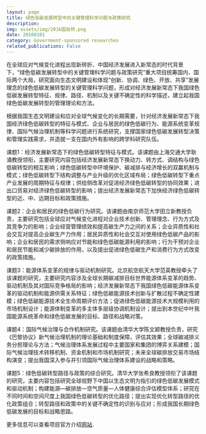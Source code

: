 ```yaml
---
layout: page
title: 绿色低碳发展转型中的关键管理科学问题与政策研究
description:
img: assets/img/2016国自然.png
date: 20160101
category: Government-sponsored researches
related_publications: False
---
```


在全球应对气候变化进程出现新转折、中国经济发展进入新常态的时代背景下，“绿色低碳发展转型中的关键管理科学问题与政策研究”重大项目统筹国内、国际两个大局，研究面向生态文明建设和体现“创新、协调、绿色、开放、共享”发展理念的绿色低碳发展转型的关键管理科学问题，形成对经济发展新常态下我国绿色低碳发展转型特征、规律、路径、机制以及关键不确定性的科学描述，建立起我国绿色低碳发展转型的管理理论和方法。

根据我国生态文明建设和应对全球气候变化的长期需要，针对经济发展新常态下我国经济绿色低碳转型的特征与模式、企业与居民的绿色低碳行为、能源系统变革规律、国际气候治理机制等科学问题进行系统研究，支撑国家绿色低碳发展转型决策和管理实践需求，并造就一支在国内外有影响的跨学科研究队伍。

课题1：经济发展新常态下的绿色低碳转型特征与模式。该课题由上海交通大学耿涌教授领衔，主要研究内容包括经济发展新常态下换动力、转方式、调结构与绿色低碳转型的相互影响；绿色低碳转型中环境保护、碳减排与经济增长的双赢机制与模式；绿色低碳转型下结构调整与产业升级的优化区域布局；绿色低碳转型下重点产业发展的周期特征与规律；供给侧改革对促进经济绿色低碳转型的协同效果；进出口贸易对经济绿色低碳转型的影响；提出经济发展新常态下加快经济绿色低碳转型的近、中、远期目标和政策措施。

课题2：企业和居民的绿色低碳行为研究。该课题由南京师范大学田立新教授负责，主要研究包括全球应对气候变化进程对企业技术创新、管理理念、行为方式及其竞争力的影响；企业经营管理绩效和提高碳生产力之间的关系；企业异质性和社会交互对提高企业碳生产力作用；居民异质性和社会交互对使用绿色低碳产品的影响；企业和居民的需求侧响应对节能和绿色低碳能源利用的影响；行为干预对企业和居民节能和减少碳排放的作用，以及提出促进绿色低碳生产和消费行为方式改变的政策措施。


课题3：能源体系变革的规律与驱动机制研究。北京航空航天大学范英教授牵头了该课题的研究，主要研究内容涉及全球长期碳减排目标世界能源体系变革的趋势、驱动机制及其对国际竞争格局的影响；经济发展新常态下我国绿色低碳能源体系变革的驱动机制和能源供需关系特征；绿色低碳能源技术创新与扩散过程不确定性建模；绿色低碳能源技术全生命周期评价方法；促进绿色低碳能源技术大规模利用的市场机制设计；能源体制变革的多主体多层级协调机制设计；提出到本世纪中叶我国能源系统革命和绿色低碳发展的目标、路径和战略对策。

课题4：国际气候治理与合作机制研究。该课题由清华大学陈文颖教授负责，研究《巴黎协议》新气候治理机制的理论基础和制度保障，评估其效果；全球碳减排义务分担理论与方法；气候治理体系发展过程中主要国家和集团的博弈关系建模；国际气候治理技术转移机制、资金机制和市场机制研究；未来全球碳排放交易市场结构演变；提出我国深入参与并引领国际气候治理体系建设的战略和策略。

课题5：绿色低碳转型路径与政策的综合研究。清华大学张希良教授领衔了该课题的研究，主要内容包括研究全球视野下中国以生态文明为指引的绿色低碳发展模式和驱动机制；构建能源—碳排放—空气质量—人体健康综合评估模型体系；研究在不同时间和空间尺度上我国绿色低碳转型的优化路径；提出实现优化转型路径的优化政策组合；转型路径和政策中的关键不确定性的识别与应对；形成我国长期绿色低碳发展的目标和战略思路。

更多信息可以查看项目官方介绍[网站](http://www.3e.tsinghua.edu.cn/cn/article/258).